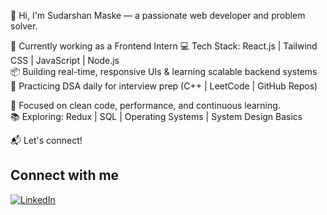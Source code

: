 👋 Hi, I'm Sudarshan Maske — a passionate web developer and problem solver.

🚀 Currently working as a Frontend Intern 
💻 Tech Stack: React.js | Tailwind CSS | JavaScript | Node.js  
📦 Building real-time, responsive UIs & learning scalable backend systems  
🧠 Practicing DSA daily for interview prep (C++ | LeetCode | GitHub Repos)

🎯 Focused on clean code, performance, and continuous learning.  
📚 Exploring: Redux | SQL | Operating Systems | System Design Basics

📬 Let's connect!  

## Connect with me

[![LinkedIn](https://img.shields.io/badge/LinkedIn-blue?style=for-the-badge&logo=linkedin)](https://www.linkedin.com/in/sudarshanmaske22/)

